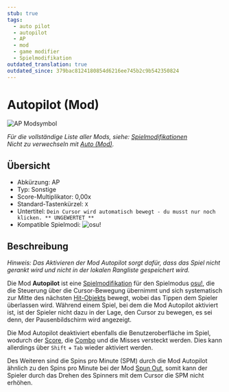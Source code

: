 ```yaml
---
stub: true
tags:
  - auto pilot
  - autopilot
  - AP
  - mod
  - game modifier
  - Spielmodifikation
outdated_translation: true
outdated_since: 379bac8124180854d6216ee745b2c9b542350824
---
```


# Autopilot (Mod)

![AP Modsymbol](/wiki/shared/mods/AP.png "Auto Pilot (AP) Modsymbol")

*Für die vollständige Liste aller Mods, siehe: [Spielmodifikationen](/wiki/Gameplay/Game_modifier)*\
*Nicht zu verwechseln mit [Auto (Mod)](/wiki/Gameplay/Game_modifier/Auto).*

## Übersicht

- Abkürzung: AP
- Typ: Sonstige
- Score-Multiplikator: 0,00x
- Standard-Tastenkürzel: `X`
- Untertitel: `Dein Cursor wird automatisch bewegt - du musst nur noch klicken. ** UNGEWERTET **`
- Kompatible Spielmodi: ![][osu!]

## Beschreibung

*Hinweis: Das Aktivieren der Mod Autopilot sorgt dafür, dass das Spiel nicht gerankt wird und nicht in der lokalen Rangliste gespeichert wird.*

Die Mod **Autopilot** ist eine [Spielmodifikation](/wiki/Gameplay/Game_modifier) für den Spielmodus [osu!](/wiki/Game_mode/osu!), die die Steuerung über die Cursor-Bewegung übernimmt und sich systematisch zur Mitte des nächsten [Hit-Objekts](/wiki/Gameplay/Hit_object) bewegt, wobei das Tippen dem Spieler überlassen wird. Während einem Spiel, bei dem die Mod Autopilot aktiviert ist, ist der Spieler nicht dazu in der Lage, den Cursor zu bewegen, es sei denn, der Pausenbildschirm wird angezeigt.

Die Mod Autopilot deaktiviert ebenfalls die Benutzeroberfläche im Spiel, wodurch der [Score](/wiki/Gameplay/Score), die [Combo](/wiki/Beatmapping/Combo) und die Misses versteckt werden. Dies kann allerdings über `Shift` + `Tab` wieder aktiviert werden.

Des Weiteren sind die Spins pro Minute (SPM) durch die Mod Autopilot ähnlich zu den Spins pro Minute bei der Mod [Spun Out](/wiki/Gameplay/Game_modifier/Spun_Out), somit kann der Spieler durch das Drehen des Spinners mit dem Cursor die SPM nicht erhöhen.

[osu!]: /wiki/shared/mode/osu.png "osu!"
